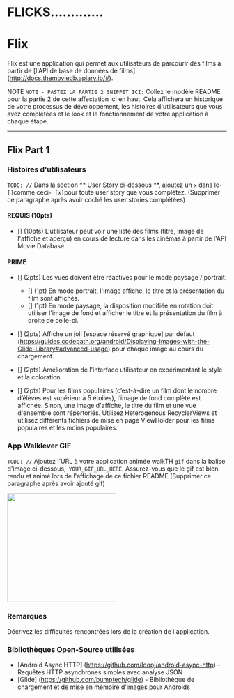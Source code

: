 # FLICKS.............
# Flix
Flix est une application qui permet aux utilisateurs de parcourir des films à partir de [l'API de base de données de films] (http://docs.themoviedb.apiary.io/#).

NOTE `NOTE - PASTEZ LA PARTIE 2 SNIPPET ICI:` Collez le modèle README pour la partie 2 de cette affectation ici en haut. Cela affichera un historique de votre processus de développement, les histoires d'utilisateurs que vous avez complétées et le look et le fonctionnement de votre application à chaque étape.

---

## Flix Part 1

### Histoires d'utilisateurs
`TODO: //` Dans la section ** User Story ci-dessous **, ajoutez un `x` dans le` - [] `comme ceci` - [x] `pour toute user story que vous complétez. (Supprimer ce paragraphe après avoir coché les user stories complétées)

#### REQUIS (10pts)
- [] (10pts) L'utilisateur peut voir une liste des films (titre, image de l'affiche et aperçu) en cours de lecture dans les cinémas à partir de l'API Movie Database.

#### PRIME
- [] (2pts) Les vues doivent être réactives pour le mode paysage / portrait.
   - [] (1pt) En mode portrait, l'image affiche, le titre et la présentation du film sont affichés.
   - [] (1pt) En mode paysage, la disposition modifiée en rotation doit utiliser l'image de fond et afficher le titre et la présentation du film à droite de celle-ci.

- [] (2pts) Affiche un joli [espace réservé graphique] par défaut (https://guides.codepath.org/android/Displaying-Images-with-the-Glide-Library#advanced-usage) pour chaque image au cours du chargement.
- [] (2pts) Amélioration de l'interface utilisateur en expérimentant le style et la coloration.
- [] (2pts) Pour les films populaires (c’est-à-dire un film dont le nombre d’élèves est supérieur à 5 étoiles), l’image de fond complète est affichée. Sinon, une image d'affiche, le titre du film et une vue d'ensemble sont répertoriés. Utilisez Heterogenous RecyclerViews et utilisez différents fichiers de mise en page ViewHolder pour les films populaires et les moins populaires.

### App Walklever GIF
`TODO: //` Ajoutez l'URL à votre application animée walkTH `gif` dans la balise d'image ci-dessous,` YOUR_GIF_URL_HERE`. Assurez-vous que le gif est bien rendu et animé lors de l'affichage de ce fichier README (Supprimer ce paragraphe après avoir ajouté gif)

<img src = "YOUR_GIF_URL_HERE" width = 250> <br>

### Remarques
Décrivez les difficultés rencontrées lors de la création de l'application.

### Bibliothèques Open-Source utilisées

- [Android Async HTTP] (https://github.com/loopj/android-async-http) - Requêtes HTTP asynchrones simples avec analyse JSON
- [Glide] (https://github.com/bumptech/glide) - Bibliothèque de chargement et de mise en mémoire d'images pour Androids
